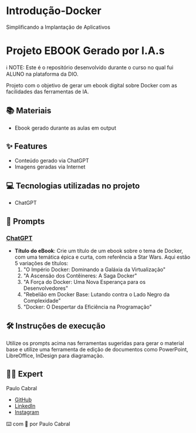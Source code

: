 # Introdução-Docker
Simplificando a Implantação de Aplicativos

# Projeto EBOOK Gerado por I.A.s

ℹ️ NOTE: Este é o repositório desenvolvido durante o curso no qual fui ALUNO na plataforma da DIO.

Projeto com o objetivo de gerar um ebook digital sobre Docker com as facilidades das ferramentas de IA.

## 📚 Materiais

- Ebook gerado durante as aulas em output

## ✨ Features

- Conteúdo gerado via ChatGPT
- Imagens geradas via Internet

## 💻 Tecnologias utilizadas no projeto

- ChatGPT

## 🧠 Prompts

### [ChatGPT](https://chat.openai.com/)

- **Título do eBook**: Crie um título de um ebook sobre o tema de Docker, com uma temática épica e curta, com referência a Star Wars. Aqui estão 5 variações de títulos:
  1. "O Império Docker: Dominando a Galáxia da Virtualização"
  2. "A Ascensão dos Contêineres: A Saga Docker"
  3. "A Força do Docker: Uma Nova Esperança para os Desenvolvedores"
  4. "Rebelião em Docker Base: Lutando contra o Lado Negro da Complexidade"
  5. "Docker: O Despertar da Eficiência na Programação"

## 🛠️ Instruções de execução

Utilize os prompts acima nas ferramentas sugeridas para gerar o material base e utilize uma ferramenta de edição de documentos como PowerPoint, LibreOffice, InDesign para diagramação.

## 👨‍💻 Expert

Paulo Cabral

- [GitHub](https://github.com/seuusuario)
- [LinkedIn](https://linkedin.com/in/seuperfil)
- [Instagram](https://instagram.com/seuperfil)

⌨️ com 💜 por Paulo Cabral
